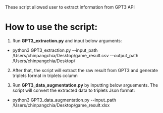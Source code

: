 These script allowed user to extract information from GPT3 API

# How to use the script:
1. Run **GPT3_extraction.py** and input below arguments:

- python3 GPT3_extraction.py --input_path /Users/chinpangchia/Desktop/game_result.csv --output_path /Users/chinpangchia/Desktop/
    

2. After that, the script will extract the raw result from GPT3 and generate triplets format in triplets column


3. Run **GPT3_data_augmentation.py** by inputting below arguements. The script will convert the extracted data to triplets Json format:
    
- python3 GPT3_data_augmentation.py --input_path /Users/chinpangchia/Desktop/game_result.xlsx
